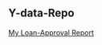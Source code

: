 ## Y-data-Repo

<a href="https://MuibatMuibi.github.io/yData/YDATA Loan_Approval.html"> My Loan-Approval Report </a> 
